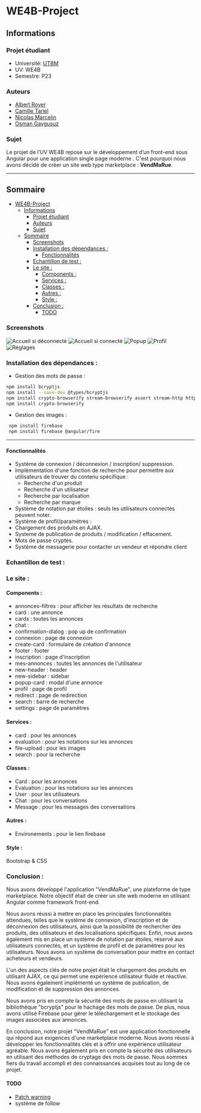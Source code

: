# WE4B-Project

## Informations

### Projet étudiant

- Université: [UTBM](http://www.utbm.fr/)
- UV: WE4B
- Semestre: P23

### Auteurs

- [Albert Royer](https://github.com/Rarynn)
- [Camille Tariel](https://github.com/cami010318)
- [Nicolas Marcelin](https://github.com/nic0c0)
- [Osman Gaygusuz](https://github.com/osmandaway)

### Sujet

Le projet de l’UV WE4B repose sur le développement d’un front-end sous Angular pour une application single page moderne .
C'est pourquoi nous avons décidé de créer un site web type marketplace : **VendMaRue**.

---
## Sommaire

- [WE4B-Project](#we4b-project)
  - [Informations](#informations)
    - [Projet étudiant](#projet-étudiant)
    - [Auteurs](#auteurs)
    - [Sujet](#sujet)
  - [Sommaire](#sommaire)
    - [Screenshots](#screenshots)
    - [Installation des dépendances :](#installation-des-dépendances-)
      - [Fonctionnalités](#fonctionnalités)
    - [Echantillon de test :](#echantillon-de-test-)
    - [Le site :](#le-site-)
      - [Components :](#components-)
      - [Services :](#services-)
      - [Classes :](#classes-)
      - [Autres :](#autres-)
      - [Style :](#style-)
    - [Conclusion :](#conclusion-)
      - [TODO](#todo)

### Screenshots

![Accueil si déconnecté](./screen/accueil_deco)
![Accueil si connecté](./screen/accueil_co)
![Popup](./screen/popup)
![Profil](./screen/profil)
![Réglages](./screen/reglages)


### Installation des dépendances :

- Gestion des mots de passe :

```bash
npm install bcryptjs
npm install --save-dev @types/bcryptjs
npm install crypto-browserify stream-browserify assert stream-http https-browserify os-browserify
npm install crypto-browserify
```

- Gestion des images :

```bash
 npm install firebase
 npm install firebase @angular/fire
```

---

#### Fonctionnalités

- Système de connexion / déconnexion / inscription/ suppression.
- Implémentation d'une fonction de recherche pour permettre aux utilisateurs de trouver du contenu spécifique :
  - Recherche d'un produit
  - Recherche d'un utilisateur
  - Recherche par localisation
  - Recherche par marque
- Système de notation par étoiles : seuls les utilisateurs connectés peuvent noter.
- Système de profil/paramètres :
- Chargement des produits en AJAX.
- Systeme de publication de produits / modification / effacement.
- Mots de passe cryptés.
- Système de messagerie pour contacter un vendeur et répondre client

### Echantillon de test :

### Le site :

#### Components :

- annonces-filtres : pour afficher les résultats de recherche
- card : une annonce
- cards : toutes les annonces
- chat :
- confirmation-dialog : pop up de confirmation
- connexion : page de connexion
- create-card : formulaire de création d'annonce
- footer : footer
- inscription : page d'inscription
- mes-annonces : toutes les annonces de l'utilisateur
- new-header : header
- new-sidebar : sidebar
- popup-card : modal d'une annonce
- profil : page de profil
- redirect : page de redirection
- search : barre de recherche
- settings : page de paramètres

#### Services :

- card : pour les annonces
- evaluation : pour les notations sur les annonces
- file-upload : pour les images
- search : pour la recherche

#### Classes :

- Card : pour les annonces
- Evaluation : pour les notations sur les annonces
- User : pour les utilisateurs
- Chat : pour les conversations
- Message : pour les messages des conversations

#### Autres :

- Environements : pour le lien firebase

#### Style :

Bootstrap & CSS

### Conclusion :

Nous avons développé l'application "VendMaRue", une plateforme de type marketplace. Notre objectif était de créer un site web moderne en utilisant Angular comme framework front-end.

Nous avons réussi à mettre en place les principales fonctionnalités attendues, telles que le système de connexion, d'inscription et de déconnexion des utilisateurs, ainsi que la possibilité de rechercher des produits, des utilisateurs et des localisations spécifiques. Enfin, nous avons également mis en place un système de notation par étoiles, réservé aux utilisateurs connectés, et un système de profil et de paramètres pour les utilisateurs. Nous avons un système de conversation pour mettre en contact acheteurs et vendeurs.

L'un des aspects clés de notre projet était le chargement des produits en utilisant AJAX, ce qui permet une expérience utilisateur fluide et réactive. Nous avons également implémenté un système de publication, de modification et de suppression des annonces.

Nous avons pris en compte la sécurité des mots de passe en utilisant la bibliothèque "bcryptjs" pour le hachage des mots de passe. De plus, nous avons utilisé Firebase pour gérer le téléchargement et le stockage des images associées aux annonces.

En conclusion, notre projet "VendMaRue" est une application fonctionnelle qui répond aux exigences d'une marketplace moderne. Nous avons réussi à développer les fonctionnalités clés et à offrir une expérience utilisateur agréable. Nous avons également pris en compte la sécurité des utilisateurs en utilisant des méthodes de cryptage des mots de passe. Nous sommes fiers du travail accompli et des connaissances acquises tout au long de ce projet.

#### TODO

- [Patch warning](https://stackoverflow.com/questions/67572355/webpack-5-angular-polyfill-for-node-js-crypto-js)
- système de follow
